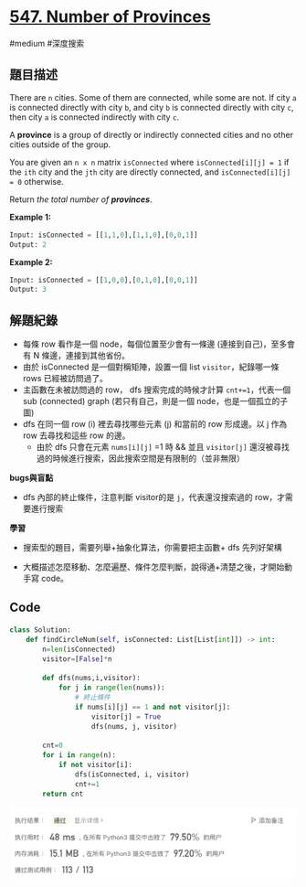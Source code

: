 # [547. Number of Provinces](https://leetcode.cn/problems/permutations/)

#medium #深度搜索



## 題目描述

There are `n` cities. Some of them are connected, while some are not. If city `a` is connected directly with city `b`, and city `b` is connected directly with city `c`, then city `a` is connected indirectly with city `c`.

A **province** is a group of directly or indirectly connected cities and no other cities outside of the group.

You are given an `n x n` matrix `isConnected` where `isConnected[i][j] = 1` if the `ith` city and the `jth` city are directly connected, and `isConnected[i][j] = 0` otherwise.

Return *the total number of **provinces***.

**Example 1:**

```python
Input: isConnected = [[1,1,0],[1,1,0],[0,0,1]]
Output: 2
```



**Example 2:**

```python
Input: isConnected = [[1,0,0],[0,1,0],[0,0,1]]
Output: 3
```



## 解題紀錄

* 每條 row 看作是一個 node，每個位置至少會有一條邊 (連接到自己)，至多會有 N 條邊，連接到其他省份。
* 由於 isConnected 是一個對稱矩陣，設置一個 list `visitor`，紀錄哪一條 rows 已經被訪問過了。
* 主函數在未被訪問過的 row，  dfs 搜索完成的時候才計算 `cnt+=1`，代表一個 sub (connected) graph (若只有自己，則是一個 node，也是一個孤立的子圖)
* dfs 在同一個 row (i) 裡去尋找哪些元素 (j) 和當前的 row 形成邊。以 j 作為 row 去尋找和這些 row 的邊。
  * 由於 dfs 只會在元素 `nums[i][j]` =1 時 && 並且 `visitor[j]` 還沒被尋找過的時候進行搜索，因此搜索空間是有限制的（並非無限）

**bugs與盲點**

* dfs 內部的終止條件，注意判斷 visitor的是 `j`，代表還沒搜索過的 row，才需要進行搜索



**學習**

* 搜索型的題目，需要列舉+抽象化算法，你需要把主函數+ dfs 先列好架構

* 大概描述怎麼移動、怎麼遍歷、條件怎麼判斷，說得通+清楚之後，才開始動手寫 code。 

  


## Code

```python
class Solution:
    def findCircleNum(self, isConnected: List[List[int]]) -> int:
        n=len(isConnected)
        visitor=[False]*n
    
        def dfs(nums,i,visitor):
            for j in range(len(nums)):
                # 終止條件            
                if nums[i][j] == 1 and not visitor[j]:
                    visitor[j] = True
                    dfs(nums, j, visitor)
                
        cnt=0
        for i in range(n):
            if not visitor[i]:
                dfs(isConnected, i, visitor)
                cnt+=1
        return cnt
```

![img_ac](https://github.com/youngmihuang/leetcode-python/blob/main/img/547.number_of_provinces_ac.png)
